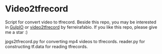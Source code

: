# Video2tfrecord
Script for convert video to tfrecord. Beside this repo, you may be interested in [GulpIO](https://github.com/TwentyBN/GulpIO) or [video2tfrecord](https://github.com/ferreirafabio/video2tfrecord) by ferreirafabio.
If you like this repo, please give me a star :)

jpgs2tfrecord.py for converting mp4 videos to tfrecords.
reader.py for constructing tf.data for reading tfrecords.